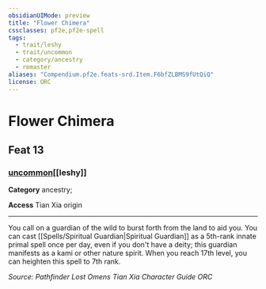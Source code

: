 ```yaml
---
obsidianUIMode: preview
title: "Flower Chimera"
cssclasses: pf2e,pf2e-spell
tags:
  - trait/leshy
  - trait/uncommon
  - category/ancestry
  - remaster
aliases: "Compendium.pf2e.feats-srd.Item.F6bfZLBMS9fUtQiQ"
license: ORC
---
```

# Flower Chimera
## Feat 13
### [uncommon](uncommon "Uncommon Rarity Trait")[[leshy]]

**Category** ancestry; 




**Access** Tian Xia origin

* * *

You call on a guardian of the wild to burst forth from the land to aid you. You can cast [[Spells/Spiritual Guardian|Spiritual Guardian]] as a 5th-rank innate primal spell once per day, even if you don't have a deity; this guardian manifests as a kami or other nature spirit. When you reach 17th level, you can heighten this spell to 7th rank.

*Source: Pathfinder Lost Omens Tian Xia Character Guide*
*ORC*